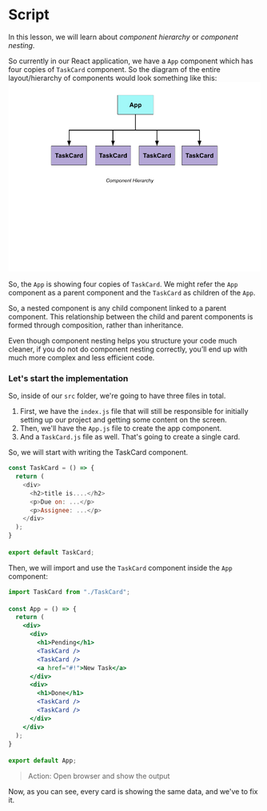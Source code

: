 # Script
In this lesson, we will learn about *component hierarchy* or *component nesting*.

So currently in our React application, we have a `App` component which has four copies of `TaskCard` component. So the diagram of the entire layout/hierarchy of components would look something like this:
![React Component Hierarchy](rch.png)

So, the `App` is showing four copies of `TaskCard`. We might refer the `App` component as a parent component and the `TaskCard` as children of the `App`.

So, a nested component is any child component linked to a parent component. This relationship between the child and parent components is formed through composition, rather than inheritance.

Even though component nesting helps you structure your code much cleaner, if you do not do component nesting correctly, you’ll end up with much more complex and less efficient code.

### Let's start the implementation
So, inside of our `src` folder, we're going to have three files in total.

1. First, we have the `index.js` file that will still be responsible for initially setting up our project and getting some content on the screen.
2. Then, we'll have the `App.js` file to create the app component. 
3. And a `TaskCard.js` file as well. That's going to create a single card.
   
So, we will start with writing the TaskCard component.
```js
const TaskCard = () => {
  return (
    <div>
      <h2>title is....</h2>
      <p>Due on: ...</p>
      <p>Assignee: ...</p>
    </div>
  );
}

export default TaskCard;
```

Then, we will import and use the `TaskCard` component inside the `App` component:
```jsx
import TaskCard from "./TaskCard";

const App = () => {
  return (
    <div>
      <div>
        <h1>Pending</h1>
        <TaskCard />
        <TaskCard />
        <a href="#!">New Task</a>
      </div>
      <div>
        <h1>Done</h1>
        <TaskCard />
        <TaskCard />
      </div>
    </div>
  );
}

export default App;
```
> Action: Open browser and show the output

Now, as you can see, every card is showing the same data, and we've to fix it.
